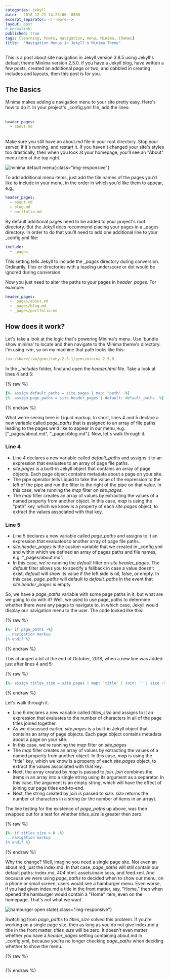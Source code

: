 ```yaml
---
categories: jekyll
date:   2018-12-21 14:25:00 -0500
excerpt_separator: <!--more-->
layout: post
# permalink:
published: true
tags: [learning, howto, navigation, menu, Minima, themes]
title:  "Navigation Menus in Jekyll's Minima Theme"
---
```


This is a post about site navigation in Jekyll version 3.8.5 using Jekyll's default theme Minima version 2.5.0. If you have a Jekyll blog, have written a few posts, created an additional page or two, and dabbled in creating includes and layouts, then this post is for you.

## The Basics

Minima makes adding a navigation menu to your site pretty easy. Here's how to do it. In your project's _config.yml file, add the lines:
<br>
<br>
```yml
header_pages:
  - about.md
```
<br>
Make sure you still have an about.md file in your root directory. Stop your server, if it's running, and restart it. If you haven't changed your site's styles too drastically, then when you look at your homepage, you'll see an "About" menu item at the top right. 


![minima default menu](/assets/images/welcome-shot.png){:class="img-responsive"}


To add additional menu items, just add the file names of the pages you'd like to include in your menu, in the order in which you'd like them to appear, e.g.,


```yml
header_pages:
  - about.md
  - blog.md
  - portfolio.md
```


By default additional pages need to be added to your project's root directory. But the Jekyll docs recommend placing your pages in a _pages directory. In order to do that you'll need to add one additional line to your _config.yml file:

```yml
include:
  - _pages
```

This setting tells Jekyll to include the *_pages* directory during conversion. Ordinarily, files or directories with a leading underscore or dot would be ignored during conversion.

Now you just need to alter the paths to your pages in *header_pages*. For example:

```yml
header_pages:
  - _pages/about.md
  - _pages/blog.md
  - _pages/portfolio.md
```

## How does it work?

Let's take a look at the logic that's powering Minima's menu. Use 'bundle show minima' to locate and then navigate to the Minima theme's directory. I'm using rvm, so on my machine that path looks like this:

```yml
/usr/share/rvm/gems/ruby-2.5.1/gems/minima-2.5.0
```
In the *_includes* folder, find and open the *header.html* file. Take a look at lines 4 and 5:

{% raw %}
```rb
{%- assign default_paths = site.pages | map: "path" -%}
{%- assign page_paths = site.header_pages | default: default_paths -%}
```
{% endraw %}

What we're seeing here is Liquid markup. In short, lines 4 and 5 declare a new variable called *page_paths* that is assigned to an array of file paths leading to the pages we'd like to appear in our menu, e.g. ["_pages/about.md", "_pages/blog.md"]. Now, let's walk through it.

### Line 4
- Line 4 declares a new variable called *default_paths* and assigns it to an expression that evaluates to an array of page file paths. 
- *site.pages* is a built-in Jekyll object that contains an array of page objects. Each page object contains metadata about a page on your site. 
- The pipe operator tells Liquid to take the value of the expression to the left of the pipe and run the filter to the right of the pipe on that value.  In this case, we're running the *map* filter on *site.pages*. 
- The *map* filter creates an array of values by extracting the values of a named property from another object. In this case, *map* is using the "path" key, which we know is a property of each *site.pages* object, to extract the values associated with that key.

### Line 5
- Line 5 declares a new variable called *page_paths* and assigns to it an expression that evaluates to another array of page file paths. 
- *site.header_pages* is the custom variable that we created in _config.yml and within which we defined an array of pages paths and file names, e.g. "_pages/about.md".
- In this case, we're running the *default* filter  on *site.header_pages*. The *default* filter allows you to specify a fallback in case a value doesn’t exist. *default* will show its value if the left side is nil, false, or empty. In this case, *page_paths* will default to *default_paths* in the event that *site.header_pages* is empty.

So, we have a *page_paths* variable with some page paths in it, but what are we going to do with it? Well, we used to use page_paths to determine whether there were any pages to navigate to, in which case, Jekyll would display our navigation menu to the user. The code looked like this:

{% raw %}
```rb
{%- if page_paths -%}
...navigation markup
{% endif %}
```
{% endraw %}

This changed a bit at the end of October, 2018, when a new line was added just after lines 4 and 5:

{% raw %}
```rb
{%- assign titles_size = site.pages | map: 'title' | join: '' | size -%}
```
{% endraw %}

Let's walk through it.

- Line 6 declares a new variable called *titles_size* and assigns to it an expression that evaluates to the number of characters in all of the page titles joined together. 
- As we discussed earlier, *site.pages* is a built-in Jekyll object that contains an array of page objects. Each page object contains metadata about a page on your site.
- In this case, we're running the *map* filter on *site.pages*
- The *map* filter creates an array of values by extracting the values of a named property from another object. In this case, *map* is using the "title" key, which we know is a property of each *site.pages* object, to extract the values associated with that key. 
- Next, the array created by *map* is passed to *join.* *join* combines the items in an array into a single string using its argument as a separator. In this case, the argument is an empty string, which will have the effect of joining our page titles end-to-end.
- Next, the string created by *join* is passed to *size.* *size* returns the number of characters in a string (or the number of items in an array).

The line testing for the existence of *page_paths* up above, was then swapped out for a test for whether *titles_size* is greater then zero:

{% raw %}
```rb
{%- if titles_size > 0 -%}
...navigation markup
{% endif %}
```
{% endraw %}

Why the change? Well, imagine you need a single page site. Not even an about.md, just the index.md. In that case, *page_paths* will still contain our default paths: index.md, 404.html, assets/main.scss, and feed.xml. And because we were using *page_paths* to decided when to show our menu, on a phone or small screen, users would see a hamburger menu. Even worse, if you had given index.md a title in the front matter, say, "Home," then when opened the hamburger would contain a "Home" item, even on the homepage. That's not what we want.

![hamburger open state](/assets/images/jekyll-hamburger-open.png){:class="img-responsive"}

Switching from *page_paths* to *titles_size* solved this problem. If you're working on a single page site, then as long as you do not give index.md a title in the front matter, *titles_size* will be zero. It doesn't even matter whether you have a *header_pages* setting containing about.md in _config.yml, because you're no longer checking *page_paths* when deciding whether to show the menu. 





{% raw %}
```rb
```
{% endraw %}